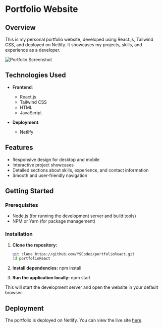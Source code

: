 # Portfolio Website

## Overview

This is my personal portfolio website, developed using React.js, Tailwind CSS, and deployed on Netlify. It showcases my projects, skills, and experience as a developer.

![Portfolio Screenshot](https://github.com/YSCodez/portfolioReact/blob/main/src/img/portfolio.png)

## Technologies Used

- **Frontend**:
  - React.js
  - Tailwind CSS
  - HTML
  - JavaScript

- **Deployment**:
  - Netlify

## Features

- Responsive design for desktop and mobile
- Interactive project showcases
- Detailed sections about skills, experience, and contact information
- Smooth and user-friendly navigation

## Getting Started

### Prerequisites

- Node.js (for running the development server and build tools)
- NPM or Yarn (for package management)

### Installation

1. **Clone the repository:**

   ```bash
   git clone https://github.com/YSCodez/portfolioReact.git
   cd portfolioReact

2. **Install dependencies:**
   npm install

3. **Run the application locally:**
   npm start

This will start the development server and open the website in your default browser.

## Deployment
The portfolio is deployed on Netlify. You can view the live site [here](https://ydsportfolio.netlify.app/).
